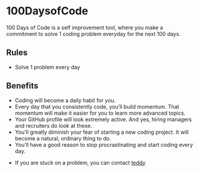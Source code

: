 # 100DaysofCode
100 Days of Code is a self improvement tool, where you make a commitment to solve 1 coding problem everyday for the next 100 days.

## Rules

- Solve 1 problem every day

## Benefits

* Coding will become a daily habit for you.
* Every day that you consistently code, you’ll build momentum. That momentum will make it easier for you to learn more advanced topics.
* Your GitHub profile will look extremely active. And yes, hiring managers and recruiters do look at these.
* You’ll greatly diminish your fear of starting a new coding project. It will become a natural, ordinary thing to do.
* You’ll have a good reason to stop procrastinating and start coding every day.




- If you are stuck on a problem, you can contact  [teddy](https://github.com/teddyoweh) 
